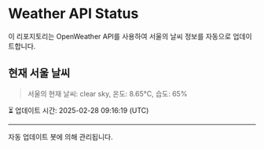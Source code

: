 
# Weather API Status

이 리포지토리는 OpenWeather API를 사용하여 서울의 날씨 정보를 자동으로 업데이트합니다.

## 현재 서울 날씨
> 서울의 현재 날씨: clear sky, 온도: 8.65°C, 습도: 65%

⏳ 업데이트 시간: 2025-02-28 09:16:19 (UTC)

---
자동 업데이트 봇에 의해 관리됩니다.
